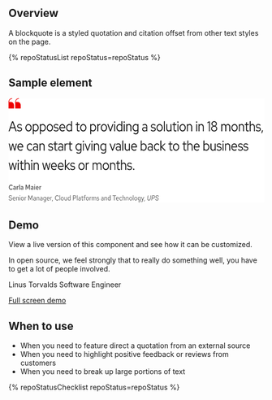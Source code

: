 ## Overview

A blockquote is a styled quotation and citation offset from other text styles on the page.

{% repoStatusList repoStatus=repoStatus %}


## Sample element

<uxdot-example width-adjustment="593px">
  <img src="./blockquote-sample.png" 
      alt="Image of a blockquote including a quote icon, quotation text, and citation text" 
      width="593" 
      height="205">
</uxdot-example>


## Demo

View a live version of this component and see how it can be customized.

<uxdot-example width-adjustment="593px">
  <rh-blockquote>
    <p>In open source, we feel strongly that to really do something well, you have to get a lot of people involved.</p>
    <span slot="author">Linus Torvalds</span>
    <span slot="title">Software Engineer</span>
  </rh-blockquote>
</uxdot-example>

<rh-cta><a href="./demo/">Full screen demo</a></rh-cta>
  

## When to use

  - When you need to feature direct a quotation from an external source
  - When you need to highlight positive feedback or reviews from customers
  - When you need to break up large portions of text


{% repoStatusChecklist repoStatus=repoStatus %}

